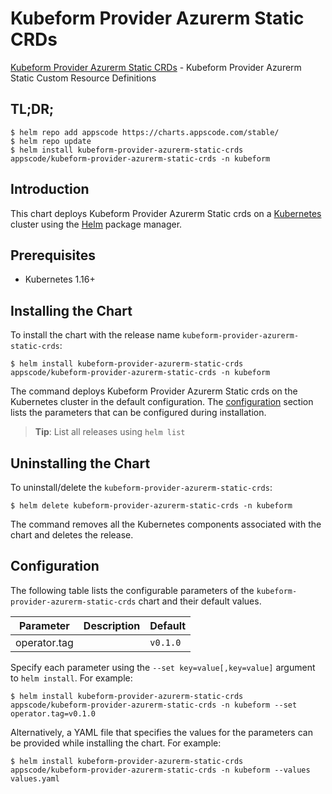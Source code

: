 # Kubeform Provider Azurerm Static CRDs

[Kubeform Provider Azurerm Static CRDs](https://github.com/kubeform) - Kubeform Provider Azurerm Static Custom Resource Definitions

## TL;DR;

```console
$ helm repo add appscode https://charts.appscode.com/stable/
$ helm repo update
$ helm install kubeform-provider-azurerm-static-crds appscode/kubeform-provider-azurerm-static-crds -n kubeform
```

## Introduction

This chart deploys Kubeform Provider Azurerm Static crds on a [Kubernetes](http://kubernetes.io) cluster using the [Helm](https://helm.sh) package manager.

## Prerequisites

- Kubernetes 1.16+

## Installing the Chart

To install the chart with the release name `kubeform-provider-azurerm-static-crds`:

```console
$ helm install kubeform-provider-azurerm-static-crds appscode/kubeform-provider-azurerm-static-crds -n kubeform
```

The command deploys Kubeform Provider Azurerm Static crds on the Kubernetes cluster in the default configuration. The [configuration](#configuration) section lists the parameters that can be configured during installation.

> **Tip**: List all releases using `helm list`

## Uninstalling the Chart

To uninstall/delete the `kubeform-provider-azurerm-static-crds`:

```console
$ helm delete kubeform-provider-azurerm-static-crds -n kubeform
```

The command removes all the Kubernetes components associated with the chart and deletes the release.

## Configuration

The following table lists the configurable parameters of the `kubeform-provider-azurerm-static-crds` chart and their default values.

|  Parameter   | Description | Default  |
|--------------|-------------|----------|
| operator.tag |             | `v0.1.0` |


Specify each parameter using the `--set key=value[,key=value]` argument to `helm install`. For example:

```console
$ helm install kubeform-provider-azurerm-static-crds appscode/kubeform-provider-azurerm-static-crds -n kubeform --set operator.tag=v0.1.0
```

Alternatively, a YAML file that specifies the values for the parameters can be provided while
installing the chart. For example:

```console
$ helm install kubeform-provider-azurerm-static-crds appscode/kubeform-provider-azurerm-static-crds -n kubeform --values values.yaml
```
